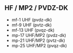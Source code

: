 
## HF / MP2 / PVDZ-DK

* mf-1        UHF (pvdz-dk)
* mf-9        UHF (pvtz-dk)
* mf-13       UHF (pvqz-dk)
* mp-17       UHF/MP2 (pvdz-dk)
* mp-21       UHF/MP2 (pvtz-dk)
* mp-25       UHF/MP2 (pvqz-dk)
